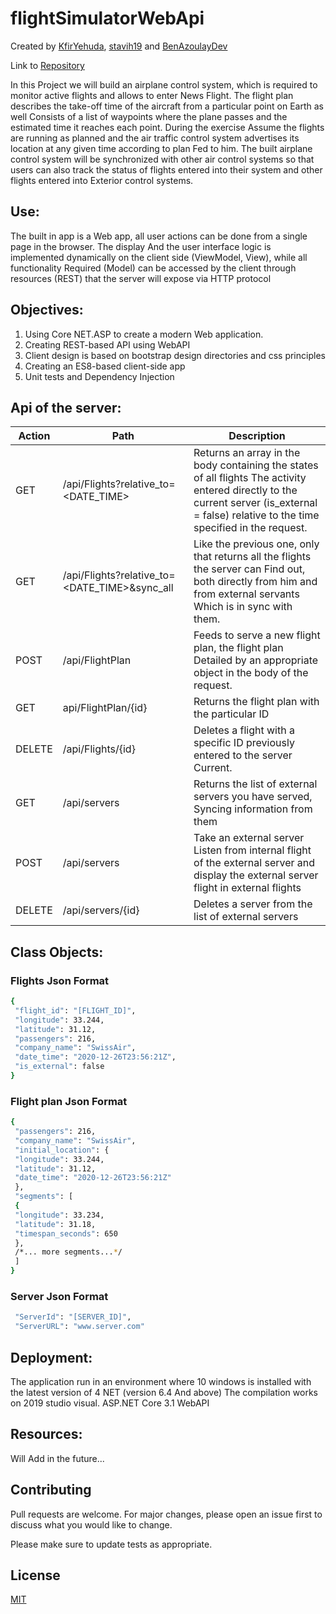 # flightSimulatorWebApi

Created by [KfirYehuda](https://github.com/kfiryehuda), [stavih19](https://github.com/stavih19) and
 [BenAzoulayDev](https://github.com/benazoulaydev)

Link to [Repository](https://github.com/benazoulaydev/flightSimulatorWebApi/)

In this Project we will build an airplane control system, which is required to monitor active flights and allows to enter
News Flight. The flight plan describes the take-off time of the aircraft from a particular point on Earth as well
Consists of a list of waypoints where the plane passes and the estimated time it reaches each point. During the exercise
Assume the flights are running as planned and the air traffic control system advertises its location at any given time according to plan
Fed to him. The built airplane control system will be synchronized with other air control systems so that
users can also track the status of flights entered into their system and other flights entered into Exterior control systems.

## Use:

The built in app is a Web app, all user actions can be done from a single page in the browser. The display
And the user interface logic is  implemented dynamically on the client side (ViewModel, View), while all functionality
Required (Model) can be accessed by the client through resources (REST) that the server will expose via HTTP protocol

## Objectives:

1) Using Core NET.ASP to create a modern Web application.
2) Creating REST-based API using WebAPI
3) Client design is based on bootstrap design directories and css principles
4) Creating an ES8-based client-side app
5) Unit tests and Dependency Injection


## Api of the server:

| Action | Path | Description |
| ------ | ------ | ------ |
| GET | /api/Flights?relative_to=<DATE_TIME> | Returns an array in the body containing the states of all flights The activity entered directly to the current server (is_external = false) relative to the time specified in the request.| 
| GET | /api/Flights?relative_to=<DATE_TIME>&sync_all | Like the previous one, only that returns all the flights the server can Find out, both directly from him and from external servants Which is in sync with them.| 
| POST  | /api/FlightPlan | Feeds to serve a new flight plan, the flight plan Detailed by an appropriate object in the body of the request.| 
| GET | api/FlightPlan/{id} |  Returns the flight plan with the particular ID | 
| DELETE | /api/Flights/{id} | Deletes a flight with a specific ID previously entered to the server Current.| 
| GET | /api/servers | Returns the list of external servers you have served, Syncing information from them| 
| POST | /api/servers | Take an external server Listen from internal flight of the external server and display the external server flight in external flights| 
| DELETE | /api/servers/{id} | Deletes a server from the list of external servers| 

## Class Objects:

### Flights Json Format

```sh
{
 "flight_id": "[FLIGHT_ID]",
 "longitude": 33.244,
 "latitude": 31.12,
 "passengers": 216,
 "company_name": "SwissAir",
 "date_time": "2020-12-26T23:56:21Z",
 "is_external": false
}
```
### Flight plan Json Format

```sh
{
 "passengers": 216,
 "company_name": "SwissAir",
 "initial_location": {
 "longitude": 33.244,
 "latitude": 31.12,
 "date_time": "2020-12-26T23:56:21Z"
 },
 "segments": [
 {
 "longitude": 33.234,
 "latitude": 31.18,
 "timespan_seconds": 650
 },
 /*... more segments...*/
 ]
}
```

### Server Json Format

```sh
 "ServerId": "[SERVER_ID]",
 "ServerURL": "www.server.com"
```

## Deployment:

The application  run in an environment where 10 windows is installed with the latest version of 4 NET (version 6.4
And above) The compilation works on 2019 studio visual.
ASP.NET Core 3.1 WebAPI

## Resources:

Will Add in the future...


## Contributing
Pull requests are welcome. For major changes, please open an issue first to discuss what you would like to change.

Please make sure to update tests as appropriate.

## License
[MIT](https://choosealicense.com/licenses/mit/)
